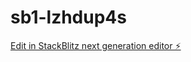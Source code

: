# sb1-lzhdup4s

[Edit in StackBlitz next generation editor ⚡️](https://stackblitz.com/~/github.com/shadow43-dew/sb1-lzhdup4s)